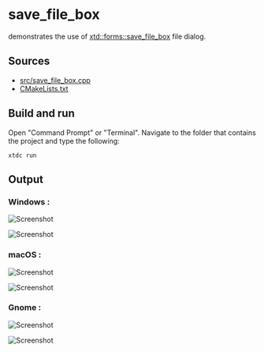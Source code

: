 # save_file_box

demonstrates the use of [xtd::forms::save_file_box](https://gammasoft71.github.io/xtd/reference_guides/latest/classxtd_1_1forms_1_1save__file__box.html) file dialog.

## Sources

* [src/save_file_box.cpp](src/save_file_box.cpp)
* [CMakeLists.txt](CMakeLists.txt)

## Build and run

Open "Command Prompt" or "Terminal". Navigate to the folder that contains the project and type the following:

```shell
xtdc run
```

## Output

### Windows :

![Screenshot](../../../../docs/pictures/examples/save_file_box_w.png)

![Screenshot](../../../../docs/pictures/examples/save_file_box_wd.png)

### macOS :

![Screenshot](../../../../docs/pictures/examples/save_file_box_m.png)

![Screenshot](../../../../docs/pictures/examples/save_file_box_md.png)

### Gnome :

![Screenshot](../../../../docs/pictures/examples/save_file_box_g.png)

![Screenshot](../../../../docs/pictures/examples/save_file_box_gd.png)
